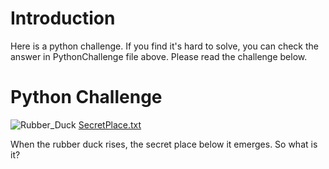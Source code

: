 Introduction
============
Here is a python challenge. If you find it's hard to solve, you can check the answer in PythonChallenge file above. Please read the challenge below.

Python Challenge
================
![Rubber_Duck](https://user-images.githubusercontent.com/91842476/158788301-aae1bca7-ff6f-4a1f-b5b1-b63718c9bf15.jpeg)
[SecretPlace.txt](https://github.com/HarryWuuuuu/Codeing_Two_Advanced_Frameworks/files/8283794/SecretPlace.txt)

When the rubber duck rises, the secret place below it emerges. So what is it?
